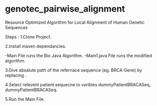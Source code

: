 # genotec_pairwise_alignment
Resource Optimized Algorithm for Local Alignment of Human Genetic Sequences

Steps :
1.Clone Project.

2.Install maven dependancies.

-Main File runs the Bio Java Algorithm.
-Main1.java File runs the modified algorithm.

3.Give absalute path of the refernace sequence (eg. BRCA Gene) by replacing <Path of File>.
  
4.Select relevent patient sequecne to varibles dummyPatientBRACASeq, dummyPatientBRACASeq.

5.Run the Main File.
